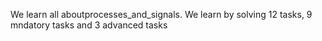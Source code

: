 We learn all aboutprocesses_and_signals. We learn by solving 12 tasks, 9 mndatory tasks and 3 advanced tasks
